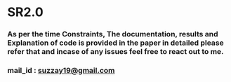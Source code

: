# SR2.0

### As per the time Constraints, The documentation, results and Explanation of code is provided in the paper in detailed please refer that and incase of any issues feel free to react out to me.

### mail_id : suzzay19@gmail.com
